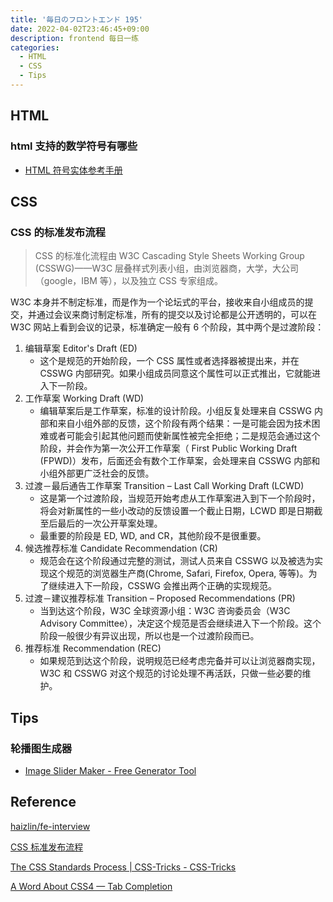 ```yaml
---
title: '毎日のフロントエンド 195'
date: 2022-04-02T23:46:45+09:00
description: frontend 每日一练
categories:
  - HTML
  - CSS
  - Tips
---
```


## HTML

### html 支持的数学符号有哪些

- [HTML 符号实体参考手册](https://www.runoob.com/tags/html-symbols.html)

## CSS

### CSS 的标准发布流程

> CSS 的标准化流程由 W3C Cascading Style Sheets Working Group (CSSWG)——W3C 层叠样式列表小组，由浏览器商，大学，大公司（google，IBM 等），以及独立 CSS 专家组成。

W3C 本身并不制定标准，而是作为一个论坛式的平台，接收来自小组成员的提交，并通过会议来商讨制定标准，所有的提交以及讨论都是公开透明的，可以在 W3C 网站上看到会议的记录，标准确定一般有 6 个阶段，其中两个是过渡阶段：

1. 编辑草案 Editor's Draft (ED)
   - 这个是规范的开始阶段，一个 CSS 属性或者选择器被提出来，并在 CSSWG 内部研究。如果小组成员同意这个属性可以正式推出，它就能进入下一阶段。
2. 工作草案 Working Draft (WD)
   - 编辑草案后是工作草案，标准的设计阶段。小组反复处理来自 CSSWG 内部和来自小组外部的反馈，这个阶段有两个结果：一是可能会因为技术困难或者可能会引起其他问题而使新属性被完全拒绝；二是规范会通过这个阶段，并会作为第一次公开工作草案（ First Public Working Draft (FPWD)）发布，后面还会有数个工作草案，会处理来自 CSSWG 内部和小组外部更广泛社会的反馈。
3. 过渡－最后通告工作草案 Transition – Last Call Working Draft (LCWD)
   - 这是第一个过渡阶段，当规范开始考虑从工作草案进入到下一个阶段时，将会对新属性的一些小改动的反馈设置一个截止日期，LCWD 即是日期截至后最后的一次公开草案处理。
   - 最重要的阶段是 ED, WD, and CR，其他阶段不是很重要。
4. 候选推荐标准 Candidate Recommendation (CR)
   - 规范会在这个阶段通过完整的测试，测试人员来自 CSSWG 以及被选为实现这个规范的浏览器生产商(Chrome, Safari, Firefox, Opera, 等等)。为了继续进入下一阶段，CSSWG 会推出两个正确的实现规范。
5. 过渡－建议推荐标准 Transition – Proposed Recommendations (PR)
   - 当到达这个阶段，W3C 全球资源小组：W3C 咨询委员会（W3C Advisory Committee），决定这个规范是否会继续进入下一个阶段。这个阶段一般很少有异议出现，所以也是一个过渡阶段而已。
6. 推荐标准 Recommendation (REC)
   - 如果规范到达这个阶段，说明规范已经考虑完备并可以让浏览器商实现，W3C 和 CSSWG 对这个规范的讨论处理不再活跃，只做一些必要的维护。

## Tips

### 轮播图生成器

- [Image Slider Maker - Free Generator Tool](https://imageslidermaker.com/v2)

## Reference

[haizlin/fe-interview](https://github.com/haizlin/fe-interview/blob/master/category/history.md)

[CSS 标准发布流程](https://www.cnblogs.com/JuFoFu/p/5101948.html)

[The CSS Standards Process | CSS-Tricks - CSS-Tricks](https://css-tricks.com/css-standards-process/)

[A Word About CSS4 — Tab Completion](https://www.xanthir.com/b4Ko0#nav)
